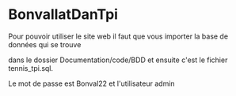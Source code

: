 # BonvallatDanTpi
Pour pouvoir utiliser le site web il faut que vous importer la base de données qui se trouve 

 dans le dossier Documentation/code/BDD et ensuite c'est le fichier tennis_tpi.sql.

Le mot de passe est Bonval22 et l'utilisateur admin